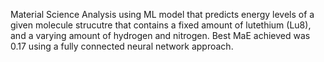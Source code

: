 Material Science Analysis using ML model that predicts energy levels of a given molecule strucutre that contains a fixed amount of lutethium (Lu8), and a varying amount of hydrogen and nitrogen. Best MaE achieved was 0.17 using a fully connected neural network approach. 

